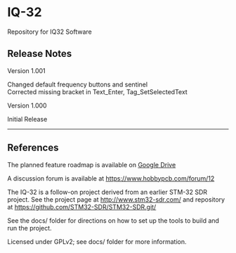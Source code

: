 <!DOCTYPE html>
<html>
<head>
</head>
<body>
<h1>IQ-32</h1>

Repository for IQ32 Software

<h2>Release Notes</h2>

Version 1.001

Changed default frequency buttons and sentinel<br/>
Corrected missing bracket in Text_Enter, Tag_SetSelectedText

Version 1.000

Initial Release

<hr/>

<h2>References</h2>

<p>The planned feature roadmap is available on <a href="https://docs.google.com/spreadsheets/d/1dniDwJ8p-mtiK3zLaTuqQ21Pwy5nzgg4l7fU6WvkZ6c">Google Drive</a></p>

<p>A discussion forum is available at <a href="https://www.hobbypcb.com/forum/12">https://www.hobbypcb.com/forum/12</a></p>

<p>The IQ-32 is a follow-on project derived from an earlier STM-32 SDR project. See the project page at <a href="http://www.stm32-sdr.com/">http://www.stm32-sdr.com/</a> and repository at <a href="https://github.com/STM32-SDR/STM32-SDR.git">https://github.com/STM32-SDR/STM32-SDR.git/</a></p>

<p>See the docs/ folder for directions on how to set up the tools to build and run the project. <p></p>Licensed under GPLv2; see docs/ folder for more information.</p>

</body>
</html>

